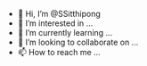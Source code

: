 - 👋 Hi, I’m @SSitthipong
- 👀 I’m interested in ...
- 🌱 I’m currently learning ...
- 💞️ I’m looking to collaborate on ...
- 📫 How to reach me ...

<!---
SSitthipong/SSitthipong is a ✨ special ✨ repository because its `README.md` (this file) appears on your GitHub profile.
You can click the Preview link to take a look at your changes.
--->
